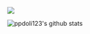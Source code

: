 <img src="https://www.figma.com/file/2Pg09HB6CvyeJxzFc9zW0N/2019204013-%EA%B9%80%EC%8A%B9%ED%98%84-%EC%8A%A4%ED%82%A4%EB%A7%88?type=design&node-id=18-2&mode=design&t=QepDjz1kDLE0JxLh-4">


![ppdoli123's github stats](https://github-readme-stats.vercel.app/api?username=ppdoli123&show_icons=true)

<!--
**ppdoli123/ppdoli123** is a ✨ _special_ ✨ repository because its `README.md` (this file) appears on your GitHub profile.

Here are some ideas to get you started:

- 🔭 I’m currently working on ...
- 🌱 I’m currently learning ...
- 👯 I’m looking to collaborate on ...
- 🤔 I’m looking for help with ...
- 💬 Ask me about ...
- 📫 How to reach me: ...
- 😄 Pronouns: ...
- ⚡ Fun fact: ...
-->
